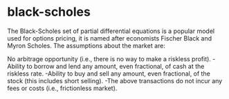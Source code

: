 # black-scholes
The Black-Scholes set of partial differential equations is a popular model used for options pricing, it is named after economists Fischer Black and Myron Scholes.
The assumptions about the market are:

No arbitrage opportunity (i.e., there is no way to make a riskless profit).
-Ability to borrow and lend any amount, even fractional, of cash at the riskless rate.
-Ability to buy and sell any amount, even fractional, of the stock (this includes short selling).
-The above transactions do not incur any fees or costs (i.e., frictionless market).
